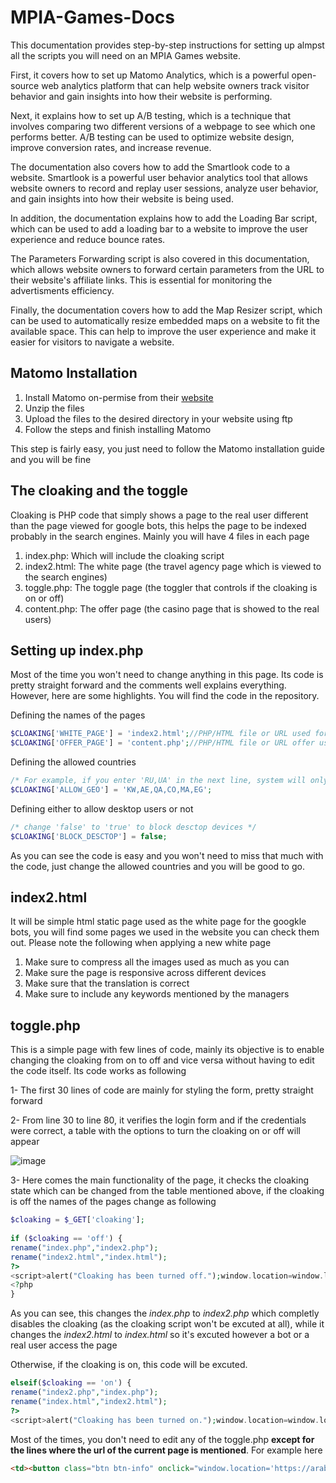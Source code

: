 # MPIA-Games-Docs
This documentation provides step-by-step instructions for setting up almpst all the scripts you will need on an MPIA Games website.

First, it covers how to set up Matomo Analytics, which is a powerful open-source web analytics platform that can help website owners track visitor behavior and gain insights into how their website is performing.

Next, it explains how to set up A/B testing, which is a technique that involves comparing two different versions of a webpage to see which one performs better. A/B testing can be used to optimize website design, improve conversion rates, and increase revenue.

The documentation also covers how to add the Smartlook code to a website. Smartlook is a powerful user behavior analytics tool that allows website owners to record and replay user sessions, analyze user behavior, and gain insights into how their website is being used.

In addition, the documentation explains how to add the Loading Bar script, which can be used to add a loading bar to a website to improve the user experience and reduce bounce rates.

The Parameters Forwarding script is also covered in this documentation, which allows website owners to forward certain parameters from the URL to their website's affiliate links. This is essential for monitoring the advertisments efficiency.

Finally, the documentation covers how to add the Map Resizer script, which can be used to automatically resize embedded maps on a website to fit the available space. This can help to improve the user experience and make it easier for visitors to navigate a website.

## Matomo Installation
<ol>
  <li>Install Matomo on-permise from their <a href="https://matomo.org/faq/on-premise/installing-matomo/">website</a></li>
  <li>Unzip the files</li>
  <li>Upload the files to the desired directory in your website using ftp</li>
  <li>Follow the steps and finish installing Matomo</li>
</ol>

This step is fairly easy, you just need to follow the Matomo installation guide and you will be fine

## The cloaking and the toggle
Cloaking is PHP code that simply shows a page to the real user different than the page viewed for google bots, this helps the page to be indexed probably in the search engines. Mainly you will have 4 files in each page
<ol>
  <li>index.php: Which will include the cloaking script</li>
  <li>index2.html: The white page (the travel agency page which is viewed to the search engines)</li>
   <li>toggle.php: The toggle page (the toggler that controls if the cloaking is on or off)</li>
  <li>content.php: The offer page (the casino page that is showed to the real users)</li>
</ol>

## Setting up index.php
Most of the time you won't need to change anything in this page. Its code is pretty straight forward and the comments well explains everything. However, here are some highlights. You will find the code in the repository.

Defining the names of the pages
```php
$CLOAKING['WHITE_PAGE'] = 'index2.html';//PHP/HTML file or URL used for bots
$CLOAKING['OFFER_PAGE'] = 'content.php';//PHP/HTML file or URL offer used for real users
```

Defining the allowed countries
```php
/* For example, if you enter 'RU,UA' in the next line, system will only allow users from Russia and Ukraine */
$CLOAKING['ALLOW_GEO'] = 'KW,AE,QA,CO,MA,EG';
```

Defining either to allow desktop users or not
```php
/* change 'false' to 'true' to block desctop devices */
$CLOAKING['BLOCK_DESCTOP'] = false;
```

As you can see the code is easy and you won't need to miss that much with the code, just change the allowed countries and you will be good to go.

## index2.html

It will be simple html static page used as the white page for the googkle bots, you will find some pages we used in the website you can check them out. Please note the following when applying a new white page

<ol>
  <li>Make sure to compress all the images used as much as you can</li>
  <li>Make sure the page is responsive across different devices</li>
  <li>Make sure that the translation is correct</li>
  <li>Make sure to include any keywords mentioned by the managers</li>
</ol>

## toggle.php

This is a simple page with few lines of code, mainly its objective is to enable changing the cloaking from on to off and vice versa without having to edit the code itself. Its code works as following

1- The first 30 lines of code are mainly for styling the form, pretty straight forward

2- From line 30 to line 80, it verifies the login form and if the credentials were correct, a table with the options to turn the cloaking on or off will appear

  ![image](https://user-images.githubusercontent.com/89594421/232647272-ef8d3b52-7a2b-49da-8f6b-d9950f4e988b.png)
  
3- Here comes the main functionality of the page, it checks the cloaking state which can be changed from the table mentioned above, if the cloaking is off the names of the pages change as following

  ```php
 $cloaking = $_GET['cloaking'];
		
if ($cloaking == 'off') {
rename("index.php","index2.php");
rename("index2.html","index.html");
?>
<script>alert("Cloaking has been turned off.");window.location=window.location.href.split("?")[0];</script>
<?php
}
  ```
As you can see, this changes the <em>index.php</em> to <em>index2.php</em> which completly disables the cloaking (as the cloaking script won't be excuted at all), while it changes the <em>index2.html</em> to <em>index.html</em> so it's excuted however a bot or a real user access the page


Otherwise, if the cloaking is on, this code will be excuted.
```php
elseif($cloaking == 'on') {
rename("index2.php","index.php");
rename("index.html","index2.html");
?>
<script>alert("Cloaking has been turned on.");window.location=window.location.href.split("?")[0];</script>

  ```

Most of the times, you don't need to edit any of the toggle.php <strong>except for the lines where the url of the current page is mentioned</strong>. For example here
```html
<td><button class="btn btn-info" onclick="window.location='https://arabcen.com/bwcgu/'">Test</button></td>
  ```
</ol>

